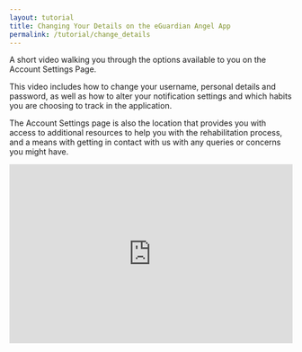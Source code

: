 ```yaml
---
layout: tutorial
title: Changing Your Details on the eGuardian Angel App
permalink: /tutorial/change_details
---
```

A short video walking you through the options available to you on the Account Settings Page.

This video includes how to change your username, personal details and password, as well as
how to alter your notification settings and which habits you are choosing to track in the
application.

The Account Settings page is also the location that provides you with access to additional
resources to help you with the rehabilitation process, and a means with getting in contact with
us with any queries or concerns you might have.

<style>
    #video_container {   position: relative;
							padding-bottom: 56.25%;
    						padding-top: 35px;
    						height: 0;
    						overflow: hidden }
</style>

<style>
    #video { position: absolute;
    			top:0;
    			left: 0;
    			width: 100%;
    			height: 100%;}
</style>

<div id="video_container">
<iframe width="560" height="315" src="https://www.youtube.com/embed/sYY_CMdPQXc" id="video" frameborder="0" allow="accelerometer; autoplay; clipboard-write; encrypted-media; gyroscope; picture-in-picture" allowfullscreen></iframe>
</div>
